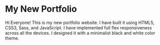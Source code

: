 # My New Portfolio
Hi Everyone!
This is my new portfolio website. I have built it using HTML5, CSS3, Sass, and JavaScript.
I have implemented full flex responsiveness across all the devices.
I designed it with a minimalist black and white color theme.
